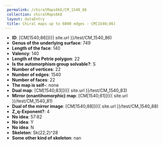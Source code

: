 ```yaml
--- 
 permalink: /chiralMaps6kE/CM_1540_86 
 collection: chiralMaps6kE
 layout: dataEntry
 title: Chiral maps up to 6000 edges - CM[1540;86]
---
```


- **ID**: [CM[1540;86]]({{ site.url }}/test/CM_1540_86)
- **Genus of the underlying surface**: 749
- **Length of the face**: 140
- **Valency**: 140
- **Length of the Petrie polygon**: 22
- **Is the automorphism group solvable?**: S
- **Number of vertices**: 22
- **Number of edges**: 1540
- **Number of faces**: 22
- **The map is self-**: none
- **Dual map**: [CM[1540;83]]({{ site.url }}/test/CM_1540_83)
- **Mirror (enantihomorphic) map**: [CM[1540;81]]({{ site.url }}/test/CM_1540_81)
- **Dual of the mirror image**: [CM[1540;88]]({{ site.url }}/test/CM_1540_88)
- **Z_q-Exponent?**: 4
- **No idea**:  57:82
- **No idea**: Y
- **No idea**: N
- **Skeleton**: Sk(22;2)^28
- **Some other kind of skeleton**: nan
